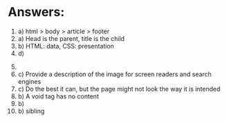 <!DOCTYPE html>
<html>
<head>
	<title>answers
	</title>
</head>
<body>
<h1>Answers:</h1>
<ol>
	<li>a) html > body > article > footer </li>
	<li>a) Head is the parent, title is the child </li>
	<li>b) HTML: data, CSS: presentation</li>
	<li>d) <p></li>
	<li></li>
	<li>c) Provide a description of the image for screen readers and search engines </li>
	<li>c) Do the best it can, but the page might not look the way it is intended</li>
	<li>b) A void tag has no content</li>
	<li>b) <div class="large important sparkly"></div></li>
	<li>b) sibling</li>

</ol>

</body>
</html>